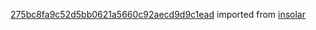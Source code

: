 [275bc8fa9c52d5bb0621a5660c92aecd9d9c1ead](https://github.com/insolar/insolar/commit/275bc8fa9c52d5bb0621a5660c92aecd9d9c1ead) imported from [insolar](https://github.com/insolar/insolar)
